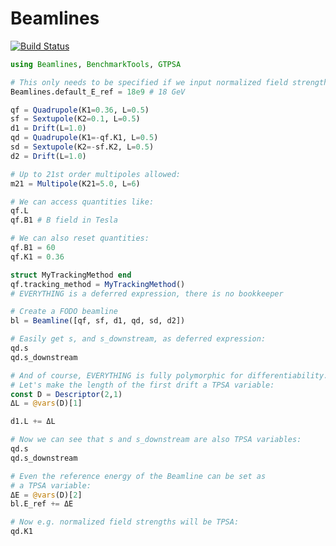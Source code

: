 # Beamlines

[![Build Status](https://github.com/mattsignorelli/Beamlines.jl/actions/workflows/CI.yml/badge.svg?branch=main)](https://github.com/mattsignorelli/Beamlines.jl/actions/workflows/CI.yml?query=branch%3Amain)

```julia
using Beamlines, BenchmarkTools, GTPSA

# This only needs to be specified if we input normalized field strengths
Beamlines.default_E_ref = 18e9 # 18 GeV

qf = Quadrupole(K1=0.36, L=0.5)
sf = Sextupole(K2=0.1, L=0.5)
d1 = Drift(L=1.0)
qd = Quadrupole(K1=-qf.K1, L=0.5)
sd = Sextupole(K2=-sf.K2, L=0.5)
d2 = Drift(L=1.0)

# Up to 21st order multipoles allowed:
m21 = Multipole(K21=5.0, L=6)

# We can access quantities like:
qf.L
qf.B1 # B field in Tesla

# We can also reset quantities:
qf.B1 = 60
qf.K1 = 0.36

struct MyTrackingMethod end
qf.tracking_method = MyTrackingMethod()
# EVERYTHING is a deferred expression, there is no bookkeeper

# Create a FODO beamline
bl = Beamline([qf, sf, d1, qd, sd, d2])

# Easily get s, and s_downstream, as deferred expression:
qd.s
qd.s_downstream

# And of course, EVERYTHING is fully polymorphic for differentiability.
# Let's make the length of the first drift a TPSA variable:
const D = Descriptor(2,1)
ΔL = @vars(D)[1]

d1.L += ΔL

# Now we can see that s and s_downstream are also TPSA variables:
qd.s
qd.s_downstream

# Even the reference energy of the Beamline can be set as 
# a TPSA variable:
ΔE = @vars(D)[2]
bl.E_ref += ΔE

# Now e.g. normalized field strengths will be TPSA:
qd.K1
```